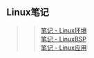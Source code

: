 ## Linux笔记

>> [笔记 - Linux环境](http://120.48.82.24:9101) <br/>
>> [笔记 - LinuxBSP](http://120.48.82.24:9102) <br/>
>> [笔记 - Linux应用](http://120.48.82.24:9103) <br/>

